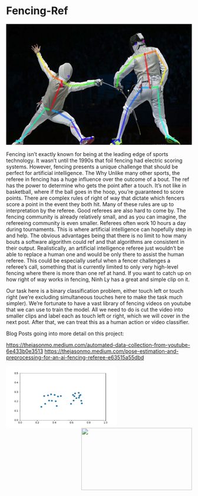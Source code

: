 # Fencing-Ref
<p align="center">
  <img src="https://github.com/BANANAPEEL202/Fencing-Ref/blob/main/Fencing%20Pose.jpeg" width="583" height="328">
</p>
                                   
Fencing isn’t exactly known for being at the leading edge of sports technology. It wasn’t until the 1990s that foil fencing had electric scoring systems. However, fencing presents a unique challenge that should be perfect for artificial intelligence.
The Why
Unlike many other sports, the referee in fencing has a huge influence over the outcome of a bout. The ref has the power to determine who gets the point after a touch. It’s not like in basketball, where if the ball goes in the hoop, you’re guaranteed to score points. There are complex rules of right of way that dictate which fencers score a point in the event they both hit. Many of these rules are up to interpretation by the referee.
Good referees are also hard to come by. The fencing community is already relatively small, and as you can imagine, the refereeing community is even smaller. Referees often work 10 hours a day during tournaments.
This is where artificial intelligence can hopefully step in and help. The obvious advantages being that there is no limit to how many bouts a software algorithm could ref and that algorithms are consistent in their output. Realistically, an artificial intelligence referee just wouldn’t be able to replace a human one and would be only there to assist the human referee. This could be especially useful when a fencer challenges a referee’s call, something that is currently limited to only very high-level fencing where there is more than one ref at hand.
If you want to catch up on how right of way works in fencing, Ninh Ly has a great and simple clip on it.


Our task here is a binary classification problem, either touch left or touch right (we’re excluding simultaneous touches here to make the task much simpler). We’re fortunate to have a vast library of fencing videos on youtube that we can use to train the model. All we need to do is cut the video into smaller clips and label each as touch left or right, which we will cover in the next post. After that, we can treat this as a human action or video classifier.

Blog Posts going into more detail on this project:

https://thejasonmo.medium.com/automated-data-collection-from-youtube-6e433b0e3513
https://thejasonmo.medium.com/pose-estimation-and-preprocessing-for-an-ai-fencing-referee-e63515a55dbd


<img align="left" width="300" height="169" src="https://github.com/BANANAPEEL202/Fencing-Ref/blob/main/graph.gif">
<img align="right" width="300" height="169" src="https://github.com/BANANAPEEL202/Fencing-Ref/blob/main/pose.gif">
